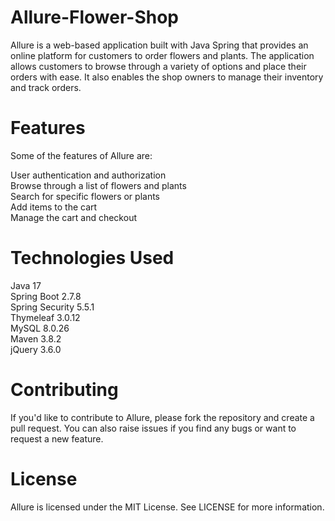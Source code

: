 # Allure-Flower-Shop

Allure is a web-based application built with Java Spring that provides an online platform for customers to order flowers and plants. The application allows customers to browse through a variety of options and place their orders with ease. It also enables the shop owners to manage their inventory and track orders.

# Features
Some of the features of Allure are:

User authentication and authorization </br>
Browse through a list of flowers and plants </br>
Search for specific flowers or plants </br>
Add items to the cart </br>
Manage the cart and checkout </br>


# Technologies Used
Java 17 </br>
Spring Boot 2.7.8 </br>
Spring Security 5.5.1 </br>
Thymeleaf 3.0.12 </br>
MySQL 8.0.26 </br>
Maven 3.8.2 </br>
jQuery 3.6.0


# Contributing
If you'd like to contribute to Allure, please fork the repository and create a pull request. You can also raise issues if you find any bugs or want to request a new feature.


# License
Allure is licensed under the MIT License. See LICENSE for more information.